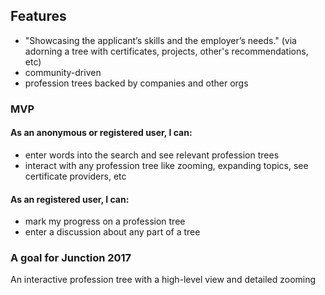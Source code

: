 ## Features
- "​Showcasing​ ​the​ ​applicant’s​ ​skills​ ​and​ ​the​ ​employer’s​ ​needs." (via adorning a tree with certificates, projects, other's recommendations, etc)
- community-driven
- profession trees backed by companies and other orgs

### MVP
#### As an anonymous or registered user, I can:
- enter words into the search and see relevant profession trees
- interact with any profession tree like zooming, expanding topics, see certificate providers, etc
#### As an registered user, I can:
- mark my progress on a profession tree
- enter a discussion about any part of a tree

### A goal for Junction 2017
An interactive profession tree with a high-level view and detailed zooming
